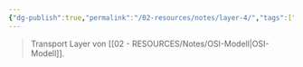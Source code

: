 ```yaml
---
{"dg-publish":true,"permalink":"/02-resources/notes/layer-4/","tags":["netzwerk"],"noteIcon":"","updated":"2025-07-12T13:31:41.304+02:00"}
---
```


> Transport Layer von [[02 - RESOURCES/Notes/OSI-Modell\|OSI-Modell]].
